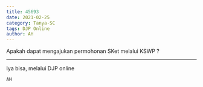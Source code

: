 ```yaml
---
title: 45693
date: 2021-02-25
category: Tanya-SC
tags: DJP Online
author: AH
---
```


Apakah dapat mengajukan permohonan SKet melalui KSWP ?

---

Iya bisa, melalui DJP online

`AH`
